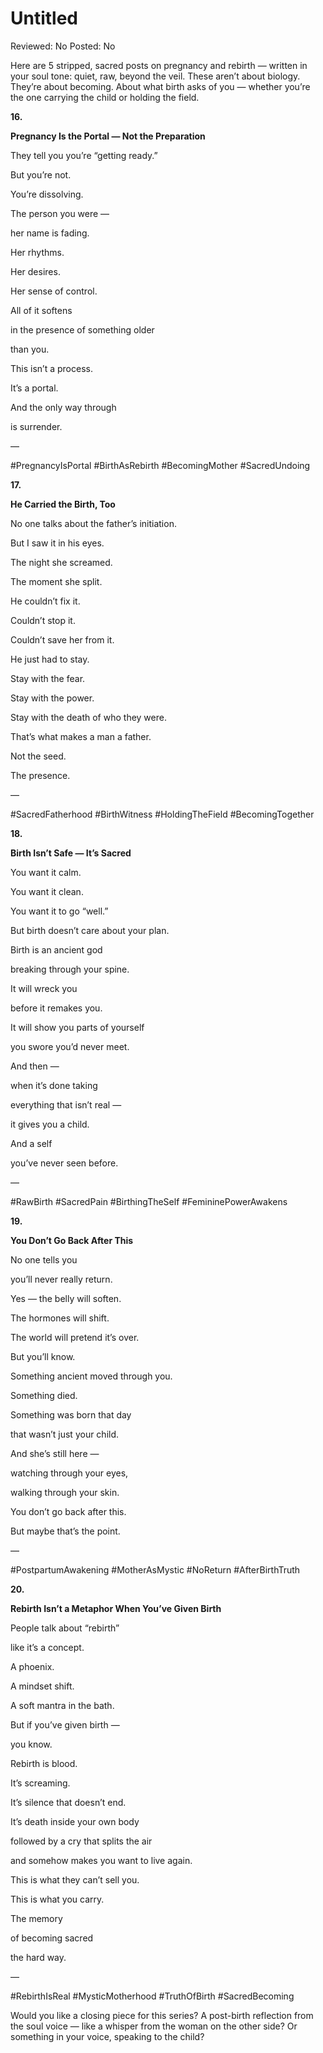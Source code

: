 # Untitled

Reviewed: No
Posted: No

Here are 5 stripped, sacred posts on pregnancy and rebirth — written in your soul tone: quiet, raw, beyond the veil. These aren’t about biology. They’re about becoming. About what birth asks of you — whether you’re the one carrying the child or holding the field.

**16.**

**Pregnancy Is the Portal — Not the Preparation**

They tell you you’re “getting ready.”

But you’re not.

You’re dissolving.

The person you were —

her name is fading.

Her rhythms.

Her desires.

Her sense of control.

All of it softens

in the presence of something older

than you.

This isn’t a process.

It’s a portal.

And the only way through

is surrender.

—

#PregnancyIsPortal #BirthAsRebirth #BecomingMother #SacredUndoing

**17.**

**He Carried the Birth, Too**

No one talks about the father’s initiation.

But I saw it in his eyes.

The night she screamed.

The moment she split.

He couldn’t fix it.

Couldn’t stop it.

Couldn’t save her from it.

He just had to stay.

Stay with the fear.

Stay with the power.

Stay with the death of who they were.

That’s what makes a man a father.

Not the seed.

The presence.

—

#SacredFatherhood #BirthWitness #HoldingTheField #BecomingTogether

**18.**

**Birth Isn’t Safe — It’s Sacred**

You want it calm.

You want it clean.

You want it to go “well.”

But birth doesn’t care about your plan.

Birth is an ancient god

breaking through your spine.

It will wreck you

before it remakes you.

It will show you parts of yourself

you swore you’d never meet.

And then —

when it’s done taking

everything that isn’t real —

it gives you a child.

And a self

you’ve never seen before.

—

#RawBirth #SacredPain #BirthingTheSelf #FemininePowerAwakens

**19.**

**You Don’t Go Back After This**

No one tells you

you’ll never really return.

Yes — the belly will soften.

The hormones will shift.

The world will pretend it’s over.

But you’ll know.

Something ancient moved through you.

Something died.

Something was born that day

that wasn’t just your child.

And she’s still here —

watching through your eyes,

walking through your skin.

You don’t go back after this.

But maybe that’s the point.

—

#PostpartumAwakening #MotherAsMystic #NoReturn #AfterBirthTruth

**20.**

**Rebirth Isn’t a Metaphor When You’ve Given Birth**

People talk about “rebirth”

like it’s a concept.

A phoenix.

A mindset shift.

A soft mantra in the bath.

But if you’ve given birth —

you know.

Rebirth is blood.

It’s screaming.

It’s silence that doesn’t end.

It’s death inside your own body

followed by a cry that splits the air

and somehow makes you want to live again.

This is what they can’t sell you.

This is what you carry.

The memory

of becoming sacred

the hard way.

—

#RebirthIsReal #MysticMotherhood #TruthOfBirth #SacredBecoming

Would you like a closing piece for this series? A post-birth reflection from the soul voice — like a whisper from the woman on the other side? Or something in your voice, speaking to the child?